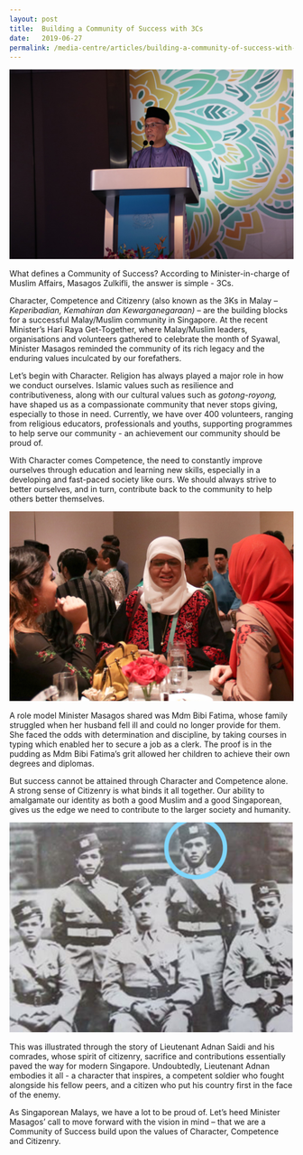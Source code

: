 ```yaml
---
layout: post
title:  Building a Community of Success with 3Cs  
date:   2019-06-27
permalink: /media-centre/articles/building-a-community-of-success-with-3Cs
---
```


![Building a Community of Success with 3Cs](/images/articles/success-3cs-1.jpg)

What defines a Community of Success? According to Minister-in-charge of Muslim Affairs, Masagos Zulkifli, the answer is simple - 3Cs. 

Character, Competence and Citizenry (also known as the 3Ks in Malay – *Keperibadian, Kemahiran dan Kewarganegaraan)* – are the building blocks for a successful Malay/Muslim community in Singapore. At the recent Minister’s Hari Raya Get-Together, where Malay/Muslim leaders, organisations and volunteers gathered to celebrate the month of Syawal, Minister Masagos reminded the community of its rich legacy and the enduring values inculcated by our forefathers.

Let’s begin with Character. Religion has always played a major role in how we conduct ourselves. Islamic values such as resilience and contributiveness, along with our cultural values such as *gotong-royong,* have shaped us as a compassionate community that never stops giving, especially to those in need. Currently, we have over 400 volunteers, ranging from religious educators, professionals and youths, supporting programmes to help serve our community - an achievement our community should be proud of. 

With Character comes Competence, the need to constantly improve ourselves through education and learning new skills, especially in a developing and fast-paced society like ours. We should always strive to better ourselves, and in turn, contribute back to the community to help others better themselves.  

![Building a Community of Success with 3Cs](/images/articles/success-3cs-2.jpg)

A role model Minister Masagos shared was Mdm Bibi Fatima, whose family struggled when her husband fell ill and could no longer provide for them. She faced the odds with determination and discipline, by taking courses in typing which enabled her to secure a job as a clerk. The proof is in the pudding as Mdm Bibi Fatima’s grit allowed her children to achieve their own degrees and diplomas. 

But success cannot be attained through Character and Competence alone. A strong sense of Citizenry is what binds it all together. Our ability to amalgamate our identity as both a good Muslim and a good Singaporean, gives us the edge we need to contribute to the larger society and humanity. 

![Building a Community of Success with 3Cs](/images/articles/success-3cs-3.jpg)

This was illustrated through the story of Lieutenant Adnan Saidi and his comrades, whose spirit of citizenry, sacrifice and contributions essentially paved the way for modern Singapore. Undoubtedly, Lieutenant Adnan embodies it all - a character that inspires, a competent soldier who fought alongside his fellow peers, and a citizen who put his country first in the face of the enemy. 

As Singaporean Malays, we have a lot to be proud of. Let’s heed Minister Masagos’ call to move forward with the vision in mind – that we are a Community of Success build upon the values of Character, Competence and Citizenry.
